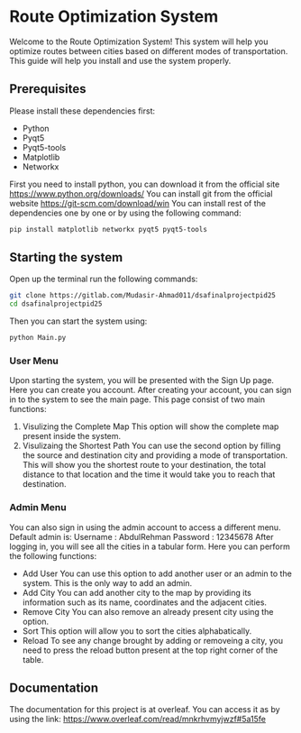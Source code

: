 # Route Optimization System

Welcome to the Route Optimization System! This system will help you optimize routes between cities based on different modes of transportation. This guide will help you install and use the system properly.


## Prerequisites

Please install these dependencies first:
+ Python
+ Pyqt5
+ Pyqt5-tools
+ Matplotlib
+ Networkx

First you need to install python, you can download it from the official site <https://www.python.org/downloads/>
You can install git from the official website <https://git-scm.com/download/win>
You can install rest of the dependencies one by one or by using the following command:
```bash
pip install matplotlib networkx pyqt5 pyqt5-tools
```

## Starting the system

Open up the terminal run the following commands:
```bash
git clone https://gitlab.com/Mudasir-Ahmad011/dsafinalprojectpid25
cd dsafinalprojectpid25
```
Then you can start the system using:
```bash
python Main.py
```

### User Menu
Upon starting the system, you will be presented with the Sign Up page. Here you can create you account. After creating your account, you can sign in to the system to see the main page. This page consist of two main functions:
1. Visulizing the Complete Map
This option will show the complete map present inside the system.
2. Visulizaing the Shortest Path
You can use the second option by filling the source and destination city and providing a mode of transportation. This will show you the shortest route to your destination, the total distance to that location and the time it would take you to reach that destination.

### Admin Menu
You can also sign in using the admin account to access a different menu.
Default admin is:
Username : AbdulRehman
Password : 12345678
After logging in, you will see all the cities in a tabular form. Here you can perform the following functions:
+ Add User
  You can use this option to add another user or an admin to the system. This is the only way to add an admin.
+ Add City
  You can add another city to the map by providing its information such as its name, coordinates and the adjacent cities.
+ Remove City
  You can also remove an already present city using the option.
+ Sort
  This option will allow you to sort the cities alphabatically.
+ Reload
  To see any change brought by adding or removeing a city, you need to press the reload button present at the top right corner of the table.

## Documentation
The documentation for this project is at overleaf. You can access it as by using the link:
<https://www.overleaf.com/read/mnkrhvmyjwzf#5a15fe>
